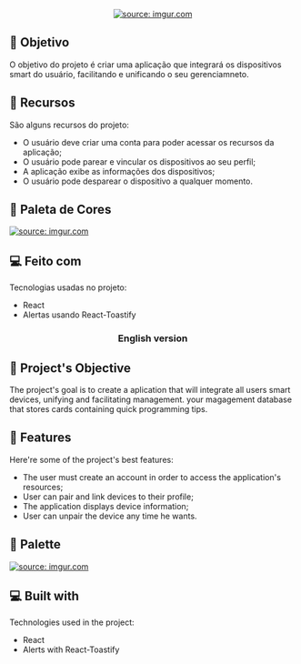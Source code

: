 <p align="center"><a href="https://imgur.com/vqDdexu"><img src="https://i.imgur.com/vqDdexu.png" title="source: imgur.com" /></a></p>


<h2>💾 Objetivo</h2>
  
  
O objetivo do projeto é criar uma aplicação que integrará os dispositivos smart do usuário, facilitando e unificando o seu gerenciamneto.
  
  
<h2>🧐 Recursos</h2>


São alguns recursos do projeto:

*   O usuário deve criar uma conta para poder acessar os recursos da aplicação; 
*   O usuário pode parear e vincular os dispositivos ao seu perfil;
*   A aplicação exibe as informações dos dispositivos;
*   O usuário pode desparear o dispositivo a qualquer momento.

<h2>🎨 Paleta de Cores</h2> 


<a href="https://imgur.com/DRbNhJJ"><img src="https://i.imgur.com/DRbNhJJ.png" title="source: imgur.com" /></a>


<h2>💻 Feito com</h2>

Tecnologias usadas no projeto:

*   React
*   Alertas usando React-Toastify



<h3 align="center"> English version </h3>


<h2>💾 Project's Objective</h2>
  
  
The project's goal is to create a aplication that will integrate all users smart devices, unifying and facilitating management. your magagement database that stores cards containing quick programming tips.


<h2>🧐 Features</h2>

Here're some of the project's best features:

*   The user must create an account in order to access the application's resources;
*   User can pair and link devices to their profile;
*   The application displays device information;
*   User can unpair the device  any time he wants.


<h2>🎨 Palette</h2> 


<a href="https://imgur.com/DRbNhJJ"><img src="https://i.imgur.com/DRbNhJJ.png" title="source: imgur.com" /></a>

  
<h2>💻 Built with</h2>

Technologies used in the project:

*   React
*   Alerts with React-Toastify
